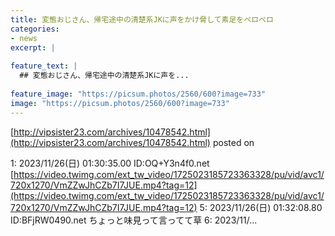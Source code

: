 ```yaml
---
title: 変態おじさん、帰宅途中の清楚系JKに声をかけ脅して素足をペロペロ
categories:
- news
excerpt: |
  
feature_text: |
  ## 変態おじさん、帰宅途中の清楚系JKに声を...
  
feature_image: "https://picsum.photos/2560/600?image=733"
image: "https://picsum.photos/2560/600?image=733"
---
```


[http://vipsister23.com/archives/10478542.html](http://vipsister23.com/archives/10478542.html)
posted on 

<!--more-->

1: 2023/11/26(日) 01:30:35.00 ID:OQ+Y3n4f0.net [https://video.twimg.com/ext_tw_video/1725023185723363328/pu/vid/avc1/720x1270/VmZZwJhCZb7I7JUE.mp4?tag=12](https://video.twimg.com/ext_tw_video/1725023185723363328/pu/vid/avc1/720x1270/VmZZwJhCZb7I7JUE.mp4?tag=12) 5: 2023/11/26(日) 01:32:08.80 ID:BFjRW0490.net ちょっと味見って言ってて草 6: 2023/11/...
